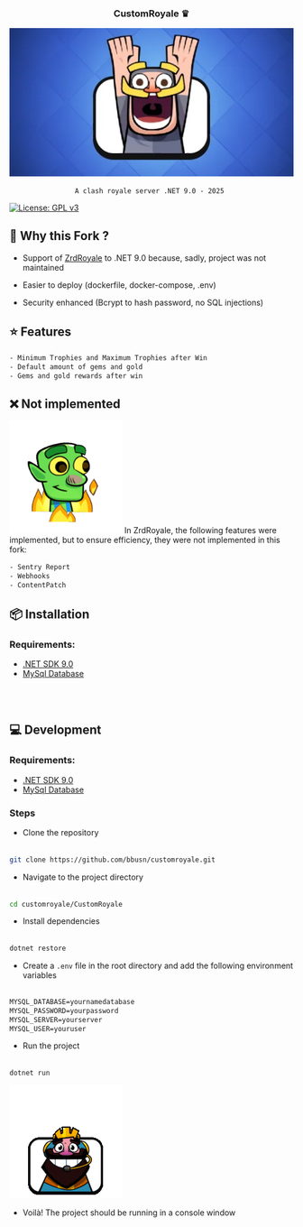 <div align="center">
  
  ### **CustomRoyale ♛**
</div>

<div align="center" width="600">
  <img src="https://github.com/bbusn/customroyale/blob/main/readme/enlighted_knight.webp" width="600" />

```
A clash royale server .NET 9.0 - 2025 
```

</div>


[![License: GPL v3](https://img.shields.io/badge/License-GPLv3-blue.svg)](https://www.gnu.org/licenses/gpl-3.0)


## 📍 Why this Fork ?

  - Support of [ZrdRoyale](https://github.com/Zordon1337/ZrdRoyale/) to .NET 9.0 because, sadly, project was not maintained

  - Easier to deploy (dockerfile, docker-compose, .env)

  - Security enhanced (Bcrypt to hash password, no SQL injections)


## ⭐ Features

``` 
- Minimum Trophies and Maximum Trophies after Win
- Default amount of gems and gold
- Gems and gold rewards after win
```


## ❌ Not implemented

<img src="https://github.com/bbusn/customroyale/blob/main/readme/burning_gobelin.gif" width="200" />
In ZrdRoyale, the following features were implemented, but to ensure efficiency, they were not implemented in this fork:

``` 
- Sentry Report
- Webhooks
- ContentPatch
```

## 📦 Installation

### Requirements:
  - [.NET SDK 9.0](https://dotnet.microsoft.com/en-us/download/dotnet/9.0)
  - [MySql Database](https://www.mysql.com/)


<br><br>

## 💻 Development 

### Requirements:
  - [.NET SDK 9.0](https://dotnet.microsoft.com/en-us/download/dotnet/9.0)
  - [MySql Database](https://www.mysql.com/)

### Steps

  - Clone the repository

```bash

git clone https://github.com/bbusn/customroyale.git

```
  - Navigate to the project directory

```bash

cd customroyale/CustomRoyale

```

  - Install dependencies

```bash

dotnet restore

```

  - Create a `.env` file in the root directory and add the following environment variables

```env

MYSQL_DATABASE=yournamedatabase
MYSQL_PASSWORD=yourpassword
MYSQL_SERVER=yourserver
MYSQL_USER=youruser

```

  - Run the project

```bash

dotnet run

```
  <img src="https://github.com/bbusn/customroyale/blob/main/readme/celebrating_king.gif" width="200" />
  
  - Voilà! The project should be running in a console window